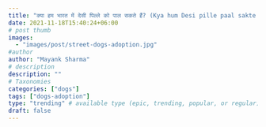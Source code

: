 ```yaml
---
title: "क्या हम भारत में देसी पिल्ले को पाल सकते हैं? (Kya hum Desi pille paal sakte hein?)"
date: 2021-11-18T15:40:24+06:00
# post thumb
images:
  - "images/post/street-dogs-adoption.jpg"
#author
author: "Mayank Sharma"
# description
description: ""
# Taxonomies
categories: ["dogs"]
tags: ["dogs-adoption"]
type: "trending" # available type (epic, trending, popular, or regular)
draft: false
---
```



